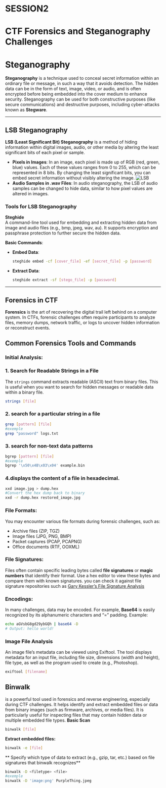 # SESSION2
# CTF Forensics and Steganography Challenges
# Steganography
**Steganography** is a technique used to conceal secret information within an ordinary file or message, in such a way that it avoids detection. The hidden data can be in the form of text, image, video, or audio, and is often encrypted before being embedded into the cover medium to enhance security. Steganography can be used for both constructive purposes (like secure communications) and destructive purposes, including cyber-attacks known as **Stegware**.

---

## LSB Steganography

**LSB (Least Significant Bit) Steganography** is a method of hiding information within digital images, audio, or other media by altering the least significant bits of each pixel or sample.

- **Pixels in Images**: In an image, each pixel is made up of RGB (red, green, blue) values. Each of these values ranges from 0 to 255, which can be represented in 8 bits. By changing the least significant bits, you can embed secret information without visibly altering the image.
  ![LSB](https://miro.medium.com/v2/resize:fit:640/format:webp/0*yt4TJAYknJNKlS5W)
- **Audio Samples in .wav Files**: In audio steganography, the LSB of audio samples can be changed to hide data, similar to how pixel values are altered in images.

### Tools for LSB Steganography

 **Steghide**  
   A command-line tool used for embedding and extracting hidden data from image and audio files (e.g., bmp, jpeg, wav, au). It supports encryption and passphrase protection to further secure the hidden data.

   **Basic Commands**:
   - **Embed Data**:
     ```bash
     steghide embed -cf [cover_file] -ef [secret_file] -p [password]
     ```
   - **Extract Data**:
     ```bash
     steghide extract -sf [stego_file] -p [password]
     ```

---


## Forensics in CTF

**Forensics** is the art of recovering the digital trail left behind on a computer system. In CTFs, forensic challenges often require participants to analyze files, memory dumps, network traffic, or logs to uncover hidden information or reconstruct events.

## Common Forensics Tools and Commands

### Initial Analysis:
### 1. Search for Readable Strings in a File
The `strings` command extracts readable (ASCII) text from binary files. This is useful when you want to search for hidden messages or readable data within a binary file.

```bash
strings [file]
```
### 2.  search for a particular string in a file
```bash
grep [pattern] [file]
#exemple
grep "password" logs.txt
```
### 3. search for non-text data patterns
```bash
bgrep [pattern] [file]
#exemple
bgrep '\x50\x4B\x03\x04' example.bin
```

### 4.displays the content of a file in hexadecimal.
```bash
xxd image.jpg > dump.hex
#Convert the hex dump back to binary
xxd -r dump.hex restored_image.jpg
```


### File Formats:
You may encounter various file formats during forensic challenges, such as:
- Archive files (ZIP, TGZ)
- Image files (JPG, PNG, BMP)
- Packet captures (PCAP, PCAPNG)
- Office documents (RTF, OOXML)
  
### File Signatures:
Files often contain specific leading bytes called **file signatures** or **magic numbers** that identify their format. Use a hex editor to view these bytes and compare them with known signatures.
 you can check it against file signature repositories such as
[Gary Kessler’s File Signature Analysis](https://www.garykessler.net/library/file_sigs.html)

### Encodings:
In many challenges, data may be encoded. For example, **Base64** is easily recognized by its alphanumeric characters and “=” padding. Example:

```bash
echo aGVsbG8gd29ybGQh | base64 -D
# Output: hello world!
```
### Image File Analysis
An image file’s metadata can be viewed using Exiftool. The tool displays metadata for an input file, including file size, dimensions (width and height), file type, as well as the program used to create (e.g., Photoshop). 
```bash
exiftool [filename]
```
## Binwalk 
is a powerful tool used in forensics and reverse engineering, especially during CTF challenges. It helps identify and extract embedded files or data from binary images (such as firmware, archives, or media files). It is particularly useful for inspecting files that may contain hidden data or multiple embedded file types.
**Basic Scan**
```bash
binwalk [file]
```
**Extract embedded files:**
```bash
binwalk -e [file]
```
** Specify which type of data to extract (e.g., gzip, tar, etc.) based on file signatures that binwalk recognizes**
```bash
binwalk -D <filetype> <file>
#exemple
binwalk -D 'image:png' PurpleThing.jpeg
```






